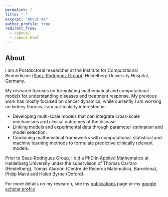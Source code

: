 ```yaml
---
permalink: /
title: " "
excerpt: "About me"
author_profile: true
redirect_from: 
  - /about/
  - /about.html
---
```


## About

I am a Postdoctoral researcher at the Institute for Computational Biomedicine ([Saez-Rodriguez Group](http://saezlab.org/)), Heidelberg University Hospital, Germany.

My research focuses on formulating mathematical and computational models for understanding diseases and treatment response. My previous work has mostly focused on cancer dynamics, while currently I am working on kidney fibrosis. I am particularly interested in:
- Developing multi-scale models that can integrate cross-scale mechanisms and clinical outcomes of the disease.
- Linking models and experimental data through parameter estimation and model selection.
- Combining mathematical frameworks with computational, statistical and machine learning methods to formulate predictive clinically relevant models.

Prior to Saez-Rodriguez Group, I did a PhD in Applied Mathematics at Heidelberg University under the supervision of Thomas Carraro (Heidelberg), Tomás Alarcón (Centre de Recerca Matematica, Barcelona), Philip Maini and Helen Byrne (Oxford).

For more details on my research, see my [publications](https://victoriapb.github.io/publications/) page or my [google scholar profile](https://scholar.google.co.uk/citations?user=qPGebTIAAAAJ&hl=en)
